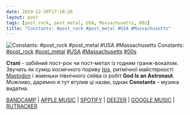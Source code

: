 ```yaml
---
date: 2019-12-30T17:10:20
layout: post
tags: [post_rock, post_metal, USA, Massachusetts, 00s]
title: "Constants: #post_rock #post_metal #USA #Massachusetts"
---
```

![Constants: #post_rock #post_metal #USA #Massachusetts](/assets/photos/photo_836@30-12-2019_17-10-20.jpg)
Constants: [#post_rock](/tags/#post_rock) [#post_metal](/tags/#post_metal) [#USA](/tags/#USA) [#Massachusetts](/tags/#Massachusetts) [#00s](/tags/#00s)

**Сталі** - забійний пост-рок чи пост-метал із годним гранж-вокалом. Звучить як суміш космічного пориву [Isis](https://t.me/vast_space_unexplored/3124), ритмічної майстерності [Mastodon](https://t.me/vast_space_unexplored/3115) і жменьки північного сяйва із робіт **God Is an Astronaut**. Можливо, даремно я тут втулив ці назви, однак **Constants** - музика видатна.

[BANDCAMP](https://constantstheband.bandcamp.com/album/the-murder-of-tom-fitzgerril) | [APPLE MUSIC](https://music.apple.com/us/album/the-murder-of-tom-fitzgerril/1424246774) | [SPOTIFY](https://open.spotify.com/album/6nRYcuuejYsnb4ttp73kxV) | [DEEZER](https://www.deezer.com/album/70417122?utm_source=deezer&amp;utm_content=album-70417122&amp;utm_term=1601611822_1577718426&amp;utm_medium=web) | [GOOGLE MUSIC](https://play.google.com/music/m/Bdlhznxuqu7cwa4mruzy746ueru?t=The_Murder_of_Tom_Fitzgerril_-_Constants) | [RUTRACKER](https://rutracker.org/forum/viewtopic.php?t=5118866)